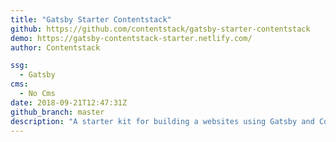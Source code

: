 ```yaml
---
title: "Gatsby Starter Contentstack"
github: https://github.com/contentstack/gatsby-starter-contentstack
demo: https://gatsby-contentstack-starter.netlify.com/
author: Contentstack

ssg:
  - Gatsby
cms:
  - No Cms
date: 2018-09-21T12:47:31Z
github_branch: master
description: "A starter kit for building a websites using Gatsby and Contentstack"
---
```

